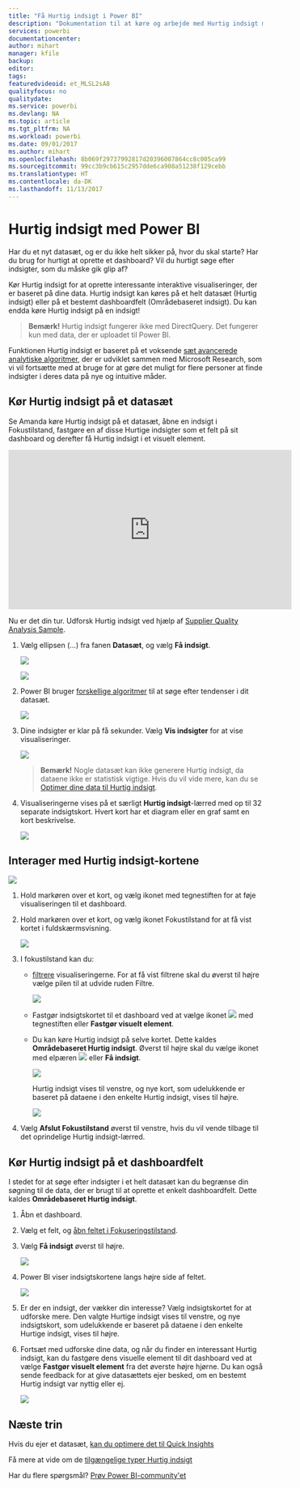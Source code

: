 ```yaml
---
title: "Få Hurtig indsigt i Power BI"
description: "Dokumentation til at køre og arbejde med Hurtig indsigt med Power BI-tjenesten."
services: powerbi
documentationcenter: 
author: mihart
manager: kfile
backup: 
editor: 
tags: 
featuredvideoid: et_MLSL2sA8
qualityfocus: no
qualitydate: 
ms.service: powerbi
ms.devlang: NA
ms.topic: article
ms.tgt_pltfrm: NA
ms.workload: powerbi
ms.date: 09/01/2017
ms.author: mihart
ms.openlocfilehash: 8b069f29737992817d20396007864cc8c005ca99
ms.sourcegitcommit: 99cc3b9cb615c2957dde6ca908a51238f129cebb
ms.translationtype: HT
ms.contentlocale: da-DK
ms.lasthandoff: 11/13/2017
---
```

# <a name="quick-insights-with-power-bi"></a>Hurtig indsigt med Power BI
Har du et nyt datasæt, og er du ikke helt sikker på, hvor du skal starte?  Har du brug for hurtigt at oprette et dashboard?  Vil du hurtigt søge efter indsigter, som du måske gik glip af?

Kør Hurtig indsigt for at oprette interessante interaktive visualiseringer, der er baseret på dine data. Hurtig indsigt kan køres på et helt datasæt (Hurtig indsigt) eller på et bestemt dashboardfelt (Områdebaseret indsigt). Du kan endda køre Hurtig indsigt på en indsigt!

> **Bemærk!** Hurtig indsigt fungerer ikke med DirectQuery. Det fungerer kun med data, der er uploadet til Power BI.
> 
> 

Funktionen Hurtig indsigt er baseret på et voksende [sæt avancerede analytiske algoritmer](service-insight-types.md), der er udviklet sammen med Microsoft Research, som vi vil fortsætte med at bruge for at gøre det muligt for flere personer at finde indsigter i deres data på nye og intuitive måder.

## <a name="run-quick-insights-on-a-dataset"></a>Kør Hurtig indsigt på et datasæt
Se Amanda køre Hurtig indsigt på et datasæt, åbne en indsigt i Fokustilstand, fastgøre en af disse Hurtige indsigter som et felt på sit dashboard og derefter få Hurtig indsigt i et visuelt element.

<iframe width="560" height="315" src="https://www.youtube.com/embed/et_MLSL2sA8" frameborder="0" allowfullscreen></iframe>


Nu er det din tur. Udforsk Hurtig indsigt ved hjælp af [Supplier Quality Analysis Sample](sample-supplier-quality.md).

1. Vælg ellipsen (...) fra fanen **Datasæt**, og vælg **Få indsigt**.
   
    ![](media/service-insights/power-bi-ellipses.png)
   
    ![](media/service-insights/power-bi-tab.png)
2. Power BI bruger [forskellige algoritmer](service-insight-types.md) til at søge efter tendenser i dit datasæt.
   
    ![](media/service-insights/pbi_autoinsightssearching.png)
3. Dine indsigter er klar på få sekunder.  Vælg **Vis indsigter** for at vise visualiseringer.
   
    ![](media/service-insights/pbi_autoinsightsuccess.png)
   
   > **Bemærk!** Nogle datasæt kan ikke generere Hurtig indsigt, da dataene ikke er statistisk vigtige.  Hvis du vil vide mere, kan du se [Optimer dine data til Hurtig indsigt](service-insights-optimize.md).
   > 
   > 
4. Visualiseringerne vises på et særligt **Hurtig indsigt**-lærred med op til 32 separate indsigtskort. Hvert kort har et diagram eller en graf samt en kort beskrivelse.
   
    ![](media/service-insights/power-bi-insights.png)

## <a name="interact-with-the-quick-insight-cards"></a>Interager med Hurtig indsigt-kortene
  ![](media/service-insights/pbi_hover.png)

1. Hold markøren over et kort, og vælg ikonet med tegnestiften for at føje visualiseringen til et dashboard.
2. Hold markøren over et kort, og vælg ikonet Fokustilstand for at få vist kortet i fuldskærmsvisning.
   
    ![](media/service-insights/power-bi-insight-focus.png)
3. I fokustilstand kan du:
   
   * [filtrere](service-interact-with-a-report-in-reading-view.md) visualiseringerne.  For at få vist filtrene skal du øverst til højre vælge pilen til at udvide ruden Filtre.
     
        ![](media/service-insights/power-bi-insights-filter-new.png)
   * Fastgør indsigtskortet til et dashboard ved at vælge ikonet ![](media/service-insights/power-bi-pin-icon.png) med tegnestiften eller **Fastgør visuelt element**.
   * Du kan køre Hurtig indsigt på selve kortet. Dette kaldes **Områdebaseret Hurtig indsigt**. Øverst til højre skal du vælge ikonet med elpæren ![](media/service-insights/power-bi-bulb-icon.png) eller **Få indsigt**.
     
       ![](media/service-insights/pbi-autoinsights-tile.png)
     
     Hurtig indsigt vises til venstre, og nye kort, som udelukkende er baseret på dataene i den enkelte Hurtig indsigt, vises til højre.
     
       ![](media/service-insights/power-bi-insights-on-insights-new.png)
4. Vælg **Afslut Fokustilstand** øverst til venstre, hvis du vil vende tilbage til det oprindelige Hurtig indsigt-lærred.

## <a name="run-quick-insights-on-a-dashboard-tile"></a>Kør Hurtig indsigt på et dashboardfelt
I stedet for at søge efter indsigter i et helt datasæt kan du begrænse din søgning til de data, der er brugt til at oprette et enkelt dashboardfelt. Dette kaldes **Områdebaseret Hurtig indsigt**.

1. Åbn et dashboard.
2. Vælg et felt, og [åbn feltet i Fokuseringstilstand](service-focus-mode.md).
3. Vælg **Få indsigt** øverst til højre.
   
    ![](media/service-insights/pbi-autoinsights-tile.png)
4. Power BI viser indsigtskortene langs højre side af feltet.
   
    ![](media/service-insights/pbi-insights-tile.png)
5. Er der en indsigt, der vækker din interesse? Vælg indsigtskortet for at udforske mere. Den valgte Hurtige indsigt vises til venstre, og nye indsigtskort, som udelukkende er baseret på dataene i den enkelte Hurtige indsigt, vises til højre.
6. Fortsæt med udforske dine data, og når du finder en interessant Hurtig indsigt, kan du fastgøre dens visuelle element til dit dashboard ved at vælge **Fastgør visuelt element** fra det øverste højre hjørne. Du kan også sende feedback for at give datasættets ejer besked, om en bestemt Hurtig indsigt var nyttig eller ej.
   
    ![](media/service-insights/useful.png)

## <a name="next-steps"></a>Næste trin
Hvis du ejer et datasæt, [kan du optimere det til Quick Insights](service-insights-optimize.md)

Få mere at vide om de [tilgængelige typer Hurtig indsigt](service-insight-types.md)

Har du flere spørgsmål? [Prøv Power BI-community'et](http://community.powerbi.com/)

